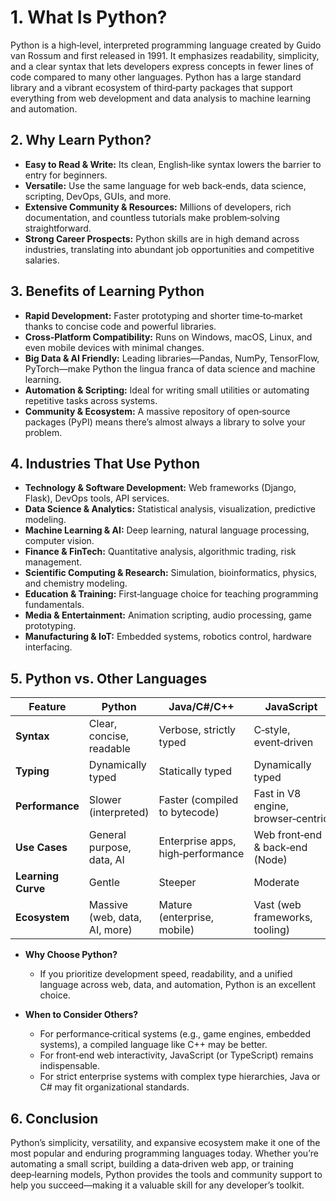 # **1. What Is Python?**

Python is a high‑level, interpreted programming language created by Guido van Rossum and first released in 1991. It emphasizes readability, simplicity, and a clear syntax that lets developers express concepts in fewer lines of code compared to many other languages. Python has a large standard library and a vibrant ecosystem of third‑party packages that support everything from web development and data analysis to machine learning and automation.

## **2. Why Learn Python?**

- **Easy to Read & Write:** Its clean, English‑like syntax lowers the barrier to entry for beginners.
- **Versatile:** Use the same language for web back‑ends, data science, scripting, DevOps, GUIs, and more.
- **Extensive Community & Resources:** Millions of developers, rich documentation, and countless tutorials make problem‑solving straightforward.
- **Strong Career Prospects:** Python skills are in high demand across industries, translating into abundant job opportunities and competitive salaries.

## **3. Benefits of Learning Python**

- **Rapid Development:** Faster prototyping and shorter time‑to‑market thanks to concise code and powerful libraries.
- **Cross‑Platform Compatibility:** Runs on Windows, macOS, Linux, and even mobile devices with minimal changes.
- **Big Data & AI Friendly:** Leading libraries—Pandas, NumPy, TensorFlow, PyTorch—make Python the lingua franca of data science and machine learning.
- **Automation & Scripting:** Ideal for writing small utilities or automating repetitive tasks across systems.
- **Community & Ecosystem:** A massive repository of open‑source packages (PyPI) means there’s almost always a library to solve your problem.

## **4. Industries That Use Python**

- **Technology & Software Development:** Web frameworks (Django, Flask), DevOps tools, API services.
- **Data Science & Analytics:** Statistical analysis, visualization, predictive modeling.
- **Machine Learning & AI:** Deep learning, natural language processing, computer vision.
- **Finance & FinTech:** Quantitative analysis, algorithmic trading, risk management.
- **Scientific Computing & Research:** Simulation, bioinformatics, physics, and chemistry modeling.
- **Education & Training:** First‑language choice for teaching programming fundamentals.
- **Media & Entertainment:** Animation scripting, audio processing, game prototyping.
- **Manufacturing & IoT:** Embedded systems, robotics control, hardware interfacing.

## **5. Python vs. Other Languages**

| Feature            | Python                        | Java/C#/C++                       | JavaScript                         | R                               |
| ------------------ | ----------------------------- | --------------------------------- | ---------------------------------- | ------------------------------- |
| **Syntax**         | Clear, concise, readable      | Verbose, strictly typed           | C‑style, event‑driven              | Domain‑specific (statistics)    |
| **Typing**         | Dynamically typed             | Statically typed                  | Dynamically typed                  | Dynamically typed               |
| **Performance**    | Slower (interpreted)          | Faster (compiled to bytecode)     | Fast in V8 engine, browser‑centric | Moderate (optimized for stats)  |
| **Use Cases**      | General purpose, data, AI     | Enterprise apps, high‑performance | Web front‑end & back‑end (Node)    | Statistical computing, data viz |
| **Learning Curve** | Gentle                        | Steeper                           | Moderate                           | Moderate                        |
| **Ecosystem**      | Massive (web, data, AI, more) | Mature (enterprise, mobile)       | Vast (web frameworks, tooling)     | Focused (statistical packages)  |

- **Why Choose Python?**

  - If you prioritize development speed, readability, and a unified language across web, data, and automation, Python is an excellent choice.

- **When to Consider Others?**

  - For performance‑critical systems (e.g., game engines, embedded systems), a compiled language like C++ may be better.
  - For front‑end web interactivity, JavaScript (or TypeScript) remains indispensable.
  - For strict enterprise systems with complex type hierarchies, Java or C# may fit organizational standards.

## **6. Conclusion**

Python’s simplicity, versatility, and expansive ecosystem make it one of the most popular and enduring programming languages today. Whether you’re automating a small script, building a data‑driven web app, or training deep‑learning models, Python provides the tools and community support to help you succeed—making it a valuable skill for any developer’s toolkit.
